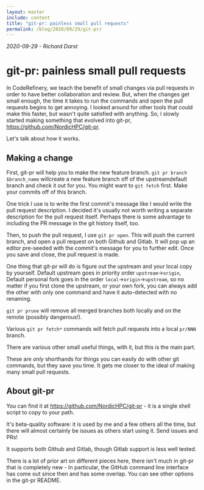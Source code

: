 ```yaml
---
layout: master
include: content
title: "git-pr: painless small pull requests"
permalink: /blog/2020/09/29/git-pr/
---
```


*2020-09-29 - Richard Darst*

# git-pr: painless small pull requests

In CodeRefinery, we teach the benefit of small changes via pull
requests in order to have better collaboration and review.  But, when
the changes get small enough, the time it takes to run the commands
and open the pull requests begins to get annoying.  I looked around
for other tools that could make this faster, but wasn't quite
satisfied with anything.  So, I slowly started making something that
evolved into git-pr, <https://github.com/NordicHPC/git-pr>.

Let's talk about how it works.

## Making a change

First, git-pr will help you to make the new feature branch.  `git pr
branch $branch_name` willcreate a new feature branch off of the
upstreamdefault branch and check it out for you.  You might want to
`git fetch` first.  Make your commits off of this branch.

One trick I use is to write the first commit's message like I would
write the pull request description.  I decided it's usually not worth
writing a separate description for the pull request itself.  Perhaps
there is some advantage to including the PR message in the git history
itself, too.

Then, to push the pull request, I use `git pr open`.  This will push
the current branch, and open a pull request on both Github and Gitlab.
It will pop up an editor pre-seeded with the commit's message for you
to further edit.  Once you save and close, the pull request is made.

One thing that git-pr will do is figure out the upstream and your
local copy by yourself.  Default upstream goes in priority order
`upstream`→`origin`, Default personal fork goes in the order
`local`→`origin`→`upstream`, so no matter if you first clone the
upstream, or your own fork, you can always add the other with only one
command and have it auto-detected with no renaming.

`git pr prune` will remove all merged branches both locally and on the
remote (possibly dangerous!).

Various `git pr fetch*` commands will fetch pull requests into a local
`pr/NNN` branch.

There are various other small useful things, with it, but this is the
main part.

These are *only* shorthands for things you can easily do with other
git commands, but they save you time.  It gets me closer to the ideal
of making many small pull requests.


## About git-pr

You can find it at <https://github.com/NordicHPC/git-pr> - it is a
single shell script to copy to your path.

It's beta-quality software: it is used by me and a few others all the
time, but there will almost certainly be issues as others start using
it.  Send issues and PRs!

It supports both Github and Gitlab, though Gitlab support is less well
tested.

There is a lot of prior art on different pieces here, there isn't much
in git-pr that is completely new - In particular, the GitHub command
line interface has come out since then and has some overlap.  You can
see other options in the git-pr README.
